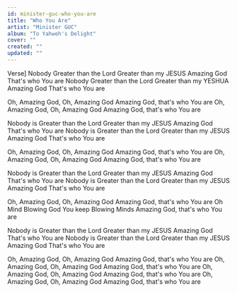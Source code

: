 ```yaml
---
id: minister-guc-who-you-are
title: "Who You Are"
artist: "Minister GUC"
album: "To Yahweh's Delight"
cover: ""
created: ""
updated: ""
---
```


Verse]
Nobody Greater than the Lord
Greater than my JESUS
Amazing God
That's who You are
Nobody Greater than the Lord
Greater than my YESHUA
Amazing God
That's who You are

Oh, Amazing God,
Oh, Amazing God
Amazing God, that's who You are
Oh, Amazing God,
Oh, Amazing God
Amazing God, that's who You are

Nobody is Greater than the Lord
Greater than my JESUS
Amazing God
That's who You are
Nobody is Greater than the Lord
Greater than my JESUS
Amazing God
That's who You are

Oh, Amazing God,
Oh, Amazing God
Amazing God, that's who You are
Oh, Amazing God,
Oh, Amazing God
Amazing God, that's who You are

Nobody is Greater than the Lord
Greater than my JESUS
Amazing God
That's who You are
Nobody is Greater than the Lord
Greater than my JESUS
Amazing God
That's who You are

Oh, Amazing God,
Oh, Amazing God
Amazing God, that's who You are
Oh Mind Blowing God
You keep Blowing Minds
Amazing God, that's who You are

Nobody is Greater than the Lord
Greater than my JESUS
Amazing God
That's who You are
Nobody is Greater than the Lord
Greater than my JESUS
Amazing God
That's who You are

Oh, Amazing God,
Oh, Amazing God
Amazing God, that's who You are
Oh, Amazing God,
Oh, Amazing God
Amazing God, that's who You are
Oh, Amazing God,
Oh, Amazing God
Amazing God, that's who You are
Oh, Amazing God,
Oh, Amazing God
Amazing God, that's who You are